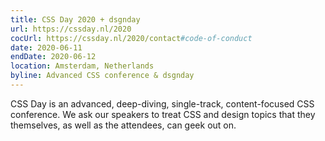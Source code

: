 ```yaml
---
title: CSS Day 2020 + dsgnday
url: https://cssday.nl/2020
cocUrl: https://cssday.nl/2020/contact#code-of-conduct
date: 2020-06-11
endDate: 2020-06-12
location: Amsterdam, Netherlands
byline: Advanced CSS conference & dsgnday
---
```


CSS Day is an advanced, deep-diving, single-track, content-focused CSS conference. We ask our speakers to treat CSS and design topics that they themselves, as well as the attendees, can geek out on.
